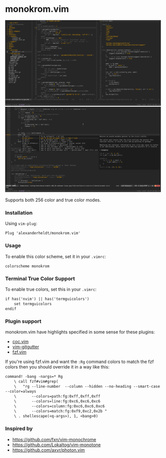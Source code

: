 # monokrom.vim

![monokrom.vim](screenshot.png)
![monokrom.vim](screenshot_popup.png)

Supports both 256 color and true color modes.


### Installation

Using `vim-plug`:

```
Plug 'alexanderheldt/monokrom.vim'
```


### Usage

To enable this color scheme, set it in your `.vimrc`:

```vim
colorscheme monokrom
```

### Terminal True Color Support

To enable true colors, set this in your `.vimrc`:

```vim
if has('nvim') || has('termguicolors')
    set termguicolors
endif
```

### Plugin support
monokrom.vim have highlights specified in some sense for these plugins:

- [coc.vim](https://github.com/neoclide/coc.nvim)
- [vim-gitgutter](https://github.com/airblade/vim-gitgutter)
- [fzf.vim](https://github.com/junegunn/fzf.vim)

If you're using fzf.vim and want the `:Rg` command colors to match the fzf colors then you should override it in a way like this:

```vim
command! -bang -nargs=* Rg
    \ call fzf#vim#grep(
    \   "rg --line-number  --column --hidden --no-heading --smart-case --color=always
    \       --colors=path:fg:0xff,0xff,0xff
    \       --colors=line:fg:0xc6,0xc6,0xc6
    \       --colors=column:fg:0xc6,0xc6,0xc6
    \       --colors=match:fg:0xf9,0xc2,0x2b "
    \ . shellescape(<q-args>), 1, <bang>0)
```

### Inspired by

- https://github.com/fxn/vim-monochrome
- https://github.com/Lokaltog/vim-monotone
- https://github.com/axvr/photon.vim
